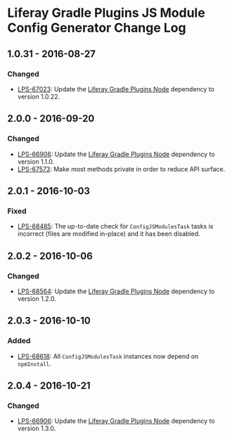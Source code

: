 # Liferay Gradle Plugins JS Module Config Generator Change Log

## 1.0.31 - 2016-08-27

### Changed
- [LPS-67023]: Update the [Liferay Gradle Plugins Node] dependency to version
1.0.22.

## 2.0.0 - 2016-09-20

### Changed
- [LPS-66906]: Update the [Liferay Gradle Plugins Node] dependency to version
1.1.0.
- [LPS-67573]: Make most methods private in order to reduce API surface.

## 2.0.1 - 2016-10-03

### Fixed
- [LPS-68485]: The up-to-date check for `ConfigJSModulesTask` tasks is incorrect
(files are modified in-place) and it has been disabled.

## 2.0.2 - 2016-10-06

### Changed
- [LPS-68564]: Update the [Liferay Gradle Plugins Node] dependency to version
1.2.0.

## 2.0.3 - 2016-10-10

### Added
- [LPS-68618]: All `ConfigJSModulesTask` instances now depend on `npmInstall`.

## 2.0.4 - 2016-10-21

### Changed
- [LPS-66906]: Update the [Liferay Gradle Plugins Node] dependency to version
1.3.0.

[Liferay Gradle Plugins Node]: https://github.com/liferay/liferay-portal/tree/master/modules/sdk/gradle-plugins-node
[LPS-66906]: https://issues.liferay.com/browse/LPS-66906
[LPS-67023]: https://issues.liferay.com/browse/LPS-67023
[LPS-67573]: https://issues.liferay.com/browse/LPS-67573
[LPS-68485]: https://issues.liferay.com/browse/LPS-68485
[LPS-68564]: https://issues.liferay.com/browse/LPS-68564
[LPS-68618]: https://issues.liferay.com/browse/LPS-68618